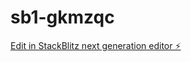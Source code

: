 # sb1-gkmzqc

[Edit in StackBlitz next generation editor ⚡️](https://stackblitz.com/~/github.com/Fcummings/sb1-gkmzqc)